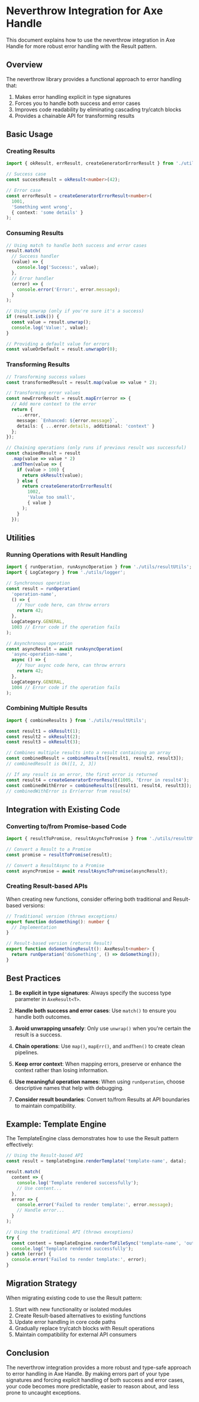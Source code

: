 # Neverthrow Integration for Axe Handle

This document explains how to use the neverthrow integration in Axe Handle for more robust error handling with the Result pattern.

## Overview

The neverthrow library provides a functional approach to error handling that:

1. Makes error handling explicit in type signatures
2. Forces you to handle both success and error cases
3. Improves code readability by eliminating cascading try/catch blocks
4. Provides a chainable API for transforming results

## Basic Usage

### Creating Results

```typescript
import { okResult, errResult, createGeneratorErrorResult } from './utils/resultUtils';

// Success case
const successResult = okResult<number>(42);

// Error case
const errorResult = createGeneratorErrorResult<number>(
  1001, 
  'Something went wrong',
  { context: 'some details' }
);
```

### Consuming Results

```typescript
// Using match to handle both success and error cases
result.match(
  // Success handler
  (value) => {
    console.log('Success:', value);
  },
  // Error handler
  (error) => {
    console.error('Error:', error.message);
  }
);

// Using unwrap (only if you're sure it's a success)
if (result.isOk()) {
  const value = result.unwrap();
  console.log('Value:', value);
}

// Providing a default value for errors
const valueOrDefault = result.unwrapOr(0);
```

### Transforming Results

```typescript
// Transforming success values
const transformedResult = result.map(value => value * 2);

// Transforming error values
const newErrorResult = result.mapErr(error => {
  // Add more context to the error
  return {
    ...error,
    message: `Enhanced: ${error.message}`,
    details: { ...error.details, additional: 'context' }
  };
});

// Chaining operations (only runs if previous result was successful)
const chainedResult = result
  .map(value => value * 2)
  .andThen(value => {
    if (value > 100) {
      return okResult(value);
    } else {
      return createGeneratorErrorResult(
        1002,
        'Value too small',
        { value }
      );
    }
  });
```

## Utilities

### Running Operations with Result Handling

```typescript
import { runOperation, runAsyncOperation } from './utils/resultUtils';
import { LogCategory } from './utils/logger';

// Synchronous operation
const result = runOperation(
  'operation-name',
  () => {
    // Your code here, can throw errors
    return 42;
  },
  LogCategory.GENERAL,
  1003 // Error code if the operation fails
);

// Asynchronous operation
const asyncResult = await runAsyncOperation(
  'async-operation-name',
  async () => {
    // Your async code here, can throw errors
    return 42;
  },
  LogCategory.GENERAL,
  1004 // Error code if the operation fails
);
```

### Combining Multiple Results

```typescript
import { combineResults } from './utils/resultUtils';

const result1 = okResult(1);
const result2 = okResult(2);
const result3 = okResult(3);

// Combines multiple results into a result containing an array
const combinedResult = combineResults([result1, result2, result3]);
// combinedResult is Ok([1, 2, 3])

// If any result is an error, the first error is returned
const result4 = createGeneratorErrorResult(1005, 'Error in result4');
const combinedWithError = combineResults([result1, result4, result3]);
// combinedWithError is Err(error from result4)
```

## Integration with Existing Code

### Converting to/from Promise-based Code

```typescript
import { resultToPromise, resultAsyncToPromise } from './utils/resultUtils';

// Convert a Result to a Promise
const promise = resultToPromise(result);

// Convert a ResultAsync to a Promise
const asyncPromise = await resultAsyncToPromise(asyncResult);
```

### Creating Result-based APIs

When creating new functions, consider offering both traditional and Result-based versions:

```typescript
// Traditional version (throws exceptions)
export function doSomething(): number {
  // Implementation
}

// Result-based version (returns Result)
export function doSomethingResult(): AxeResult<number> {
  return runOperation('doSomething', () => doSomething());
}
```

## Best Practices

1. **Be explicit in type signatures**: Always specify the success type parameter in `AxeResult<T>`.

2. **Handle both success and error cases**: Use `match()` to ensure you handle both outcomes.

3. **Avoid unwrapping unsafely**: Only use `unwrap()` when you're certain the result is a success.

4. **Chain operations**: Use `map()`, `mapErr()`, and `andThen()` to create clean pipelines.

5. **Keep error context**: When mapping errors, preserve or enhance the context rather than losing information.

6. **Use meaningful operation names**: When using `runOperation`, choose descriptive names that help with debugging.

7. **Consider result boundaries**: Convert to/from Results at API boundaries to maintain compatibility.

## Example: Template Engine

The TemplateEngine class demonstrates how to use the Result pattern effectively:

```typescript
// Using the Result-based API
const result = templateEngine.renderTemplate('template-name', data);

result.match(
  content => {
    console.log('Template rendered successfully');
    // Use content...
  },
  error => {
    console.error('Failed to render template:', error.message);
    // Handle error...
  }
);

// Using the traditional API (throws exceptions)
try {
  const content = templateEngine.renderToFileSync('template-name', 'output.txt', data);
  console.log('Template rendered successfully');
} catch (error) {
  console.error('Failed to render template:', error);
}
```

## Migration Strategy

When migrating existing code to use the Result pattern:

1. Start with new functionality or isolated modules
2. Create Result-based alternatives to existing functions
3. Update error handling in core code paths
4. Gradually replace try/catch blocks with Result operations
5. Maintain compatibility for external API consumers

## Conclusion

The neverthrow integration provides a more robust and type-safe approach to error handling in Axe Handle. By making errors part of your type signatures and forcing explicit handling of both success and error cases, your code becomes more predictable, easier to reason about, and less prone to uncaught exceptions.